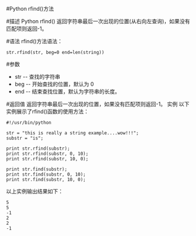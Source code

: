 #Python rfind()方法


#描述
Python rfind() 返回字符串最后一次出现的位置(从右向左查询)，如果没有匹配项则返回-1。


#语法
rfind()方法语法：

```
str.rfind(str, beg=0 end=len(string))
```

#参数
- str -- 查找的字符串
- beg -- 开始查找的位置，默认为 0
- end -- 结束查找位置，默认为字符串的长度。

#返回值
返回字符串最后一次出现的位置，如果没有匹配项则返回-1。
实例
以下实例展示了rfind()函数的使用方法：

```
#!/usr/bin/python

str = "this is really a string example....wow!!!";
substr = "is";

print str.rfind(substr);
print str.rfind(substr, 0, 10);
print str.rfind(substr, 10, 0);

print str.find(substr);
print str.find(substr, 0, 10);
print str.find(substr, 10, 0);
```

以上实例输出结果如下：

```
5
5
-1
2
2
-1
```